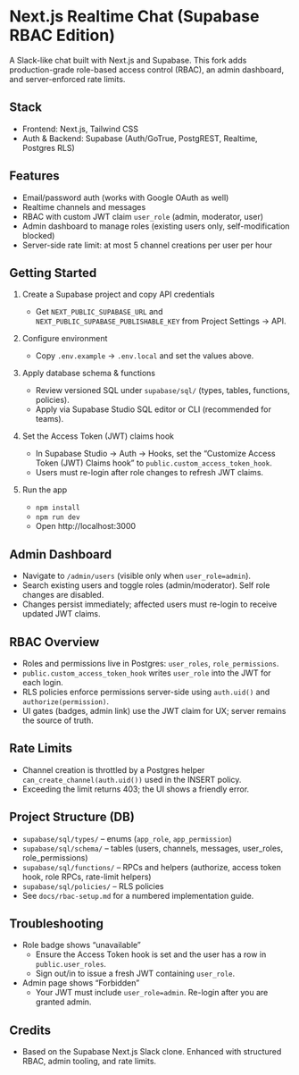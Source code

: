 # Next.js Realtime Chat (Supabase RBAC Edition)

A Slack-like chat built with Next.js and Supabase. This fork adds production-grade role-based access control (RBAC), an admin dashboard, and server-enforced rate limits.

## Stack
- Frontend: Next.js, Tailwind CSS
- Auth & Backend: Supabase (Auth/GoTrue, PostgREST, Realtime, Postgres RLS)

## Features
- Email/password auth (works with Google OAuth as well)
- Realtime channels and messages
- RBAC with custom JWT claim `user_role` (admin, moderator, user)
- Admin dashboard to manage roles (existing users only, self-modification blocked)
- Server-side rate limit: at most 5 channel creations per user per hour

## Getting Started
1. Create a Supabase project and copy API credentials
   - Get `NEXT_PUBLIC_SUPABASE_URL` and `NEXT_PUBLIC_SUPABASE_PUBLISHABLE_KEY` from Project Settings → API.

2. Configure environment
   - Copy `.env.example` → `.env.local` and set the values above.

3. Apply database schema & functions
   - Review versioned SQL under `supabase/sql/` (types, tables, functions, policies).
   - Apply via Supabase Studio SQL editor or CLI (recommended for teams).

4. Set the Access Token (JWT) claims hook
   - In Supabase Studio → Auth → Hooks, set the “Customize Access Token (JWT) Claims hook” to `public.custom_access_token_hook`.
   - Users must re-login after role changes to refresh JWT claims.

5. Run the app
   - `npm install`
   - `npm run dev`
   - Open http://localhost:3000

## Admin Dashboard
- Navigate to `/admin/users` (visible only when `user_role=admin`).
- Search existing users and toggle roles (admin/moderator). Self role changes are disabled.
- Changes persist immediately; affected users must re-login to receive updated JWT claims.

## RBAC Overview
- Roles and permissions live in Postgres: `user_roles`, `role_permissions`.
- `public.custom_access_token_hook` writes `user_role` into the JWT for each login.
- RLS policies enforce permissions server-side using `auth.uid()` and `authorize(permission)`.
- UI gates (badges, admin link) use the JWT claim for UX; server remains the source of truth.

## Rate Limits
- Channel creation is throttled by a Postgres helper `can_create_channel(auth.uid())` used in the INSERT policy.
- Exceeding the limit returns 403; the UI shows a friendly error.

## Project Structure (DB)
- `supabase/sql/types/` – enums (`app_role`, `app_permission`)
- `supabase/sql/schema/` – tables (users, channels, messages, user_roles, role_permissions)
- `supabase/sql/functions/` – RPCs and helpers (authorize, access token hook, role RPCs, rate-limit helpers)
- `supabase/sql/policies/` – RLS policies
- See `docs/rbac-setup.md` for a numbered implementation guide.

## Troubleshooting
- Role badge shows “unavailable”
  - Ensure the Access Token hook is set and the user has a row in `public.user_roles`.
  - Sign out/in to issue a fresh JWT containing `user_role`.
- Admin page shows “Forbidden”
  - Your JWT must include `user_role=admin`. Re-login after you are granted admin.

## Credits
- Based on the Supabase Next.js Slack clone. Enhanced with structured RBAC, admin tooling, and rate limits.

